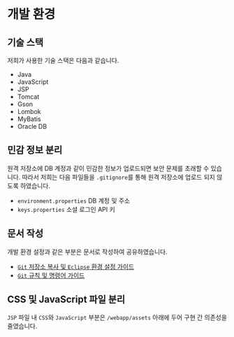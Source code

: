 # 개발 환경

## 기술 스택

저희가 사용한 기술 스택은 다음과 같습니다.

- Java
- JavaScript
- JSP
- Tomcat
- Gson
- Lombok
- MyBatis
- Oracle DB

## 민감 정보 분리

원격 저장소에 DB 계정과 같이 민감한 정보가 업로드되면 보안 문제를 초래할 수 있습니다. 따라서 저희는 다음 파일들을 `.gitignore`를 통해 원격 저장소에 업로드 되지 않도록 하였습니다.

- `environment.properties` DB 계정 및 주소
- `keys.properties` 소셜 로그인 API 키

## 문서 작성

개발 환경 설정과 같은 부분은 문서로 작성하여 공유하였습니다.

- [`Git` 저장소 복사 및 `Eclipse` 환경 설정 가이드](/docs/clone_guide.md)
- [`Git` 규칙 및 명령어 가이드](/docs/git_guide.md)

## CSS 및 JavaScript 파일 분리

`JSP` 파일 내 `CSS`와 `JavaScript` 부분은 `/webapp/assets` 아래에 두어 구현 간 의존성을 줄였습니다.